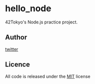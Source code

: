 # hello_node

42Tokyo's Node.js practice project.

## Author

[twitter](https://twitter.com/ryo_manba)

## Licence

All code is released under the [MIT](https://github.com/ryo-manba/hello_node/blob/main/LICENSE) license

